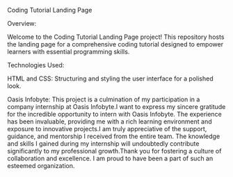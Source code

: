Coding Tutorial Landing Page

Overview:

Welcome to the Coding Tutorial Landing Page project! This repository hosts the landing page for a comprehensive coding tutorial designed to empower learners with essential programming skills. 

Technologies Used:

HTML and CSS: Structuring and styling the user interface for a polished look.

Oasis Infobyte:
This project is a culmination of my participation in a company internship at Oasis Infobyte.I want to express my sincere gratitude for the incredible opportunity to intern with Oasis Infobyte. The experience has been invaluable, providing me with a rich learning environment and exposure to innovative projects.I am truly appreciative of the support, guidance, and mentorship I received from the entire team. The knowledge and skills I gained during my internship will undoubtedly contribute significantly to my professional growth.Thank you for fostering a culture of collaboration and excellence. I am proud to have been a part of such an esteemed organization. 
